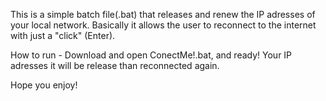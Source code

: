 This is a simple batch file(.bat) that releases and renew the IP adresses of your local network. Basically it allows the user to reconnect to the internet with just a "click" (Enter).

How to run - Download and open ConectMe!.bat, and ready! Your IP adresses it will be release than reconnected again.

Hope you enjoy!
